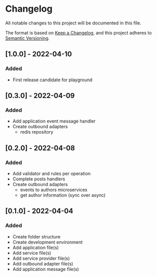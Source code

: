 # Changelog
All notable changes to this project will be documented in this file.

The format is based on [Keep a Changelog](https://keepachangelog.com/en/1.0.0/),
and this project adheres to [Semantic Versioning](https://semver.org/spec/v2.0.0.html).

## [1.0.0] - 2022-04-10

### Added

- First release candidate for playground

## [0.3.0] - 2022-04-09

### Added

- Add application event message handler
- Create outbound adapters
  - redis repository

## [0.2.0] - 2022-04-08

### Added

- Add validator and rules per operation
- Complete posts handlers
- Create outbound adapters
  - events to authors microservices
  - get author information (sync over async)

## [0.1.0] - 2022-04-04

### Added

- Create folder structure
- Create development environment
- Add application file(s)
- Add service file(s)
- Add service provider file(s)
- Add outbound adapter file(s)
- Add application message file(s)
